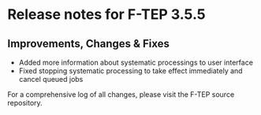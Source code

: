 # Release notes for F-TEP 3.5.5

## Improvements, Changes &amp; Fixes

* Added more information about systematic processings to user interface 
* Fixed stopping systematic processing to take effect immediately and cancel queued jobs

For a comprehensive log of all changes, please visit the F-TEP source
repository.
